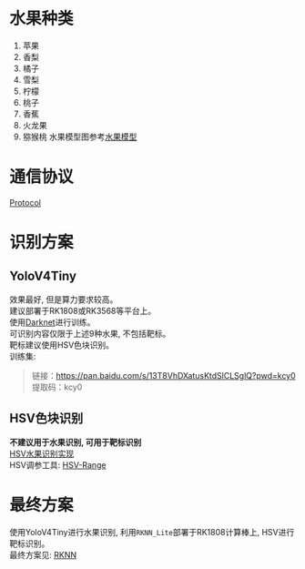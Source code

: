 # 水果种类
1. 苹果
2. 香梨
3. 橘子
4. 雪梨
5. 柠檬
6. 桃子
7. 香蕉
8. 火龙果
9. 猕猴桃
水果模型图参考[水果模型](../Docs/2021%E4%B8%AD%E5%9B%BD%E6%9C%BA%E5%99%A8%E4%BA%BA%E5%A4%A7%E8%B5%9B-%E5%8A%A9%E8%80%81%E6%9C%8D%E5%8A%A1%E6%9C%BA%E5%99%A8%E4%BA%BA(%E5%8A%A9%E8%80%81%E7%94%9F%E6%B4%BB%E6%9C%8D%E5%8A%A1)-%E6%B0%B4%E6%9E%9C%E6%A8%A1%E5%9E%8B.pdf)

# 通信协议
[Protocol](/ImageProcessing/Protocol.md)

# 识别方案
## YoloV4Tiny
效果最好, 但是算力要求较高。  
建议部署于RK1808或RK3568等平台上。  
使用[Darknet](https://github.com/AlexeyAB/darknet)进行训练。  
可识别内容仅限于上述9种水果, 不包括靶标。  
靶标建议使用HSV色块识别。  
训练集:  
> 链接：https://pan.baidu.com/s/13T8VhDXatusKtdSlCLSglQ?pwd=kcy0  
> 提取码：kcy0  

## HSV色块识别
**不建议用于水果识别, 可用于靶标识别**  
[HSV水果识别实现](./HSV/RoboCupImageProcessing/)  
HSV调参工具: [HSV-Range](https://github.com/h13-0/HSV-Range)  

# 最终方案
使用YoloV4Tiny进行水果识别, 利用`RKNN_Lite`部署于RK1808计算棒上, HSV进行靶标识别。  
最终方案见: [RKNN](./RKNN/)  
